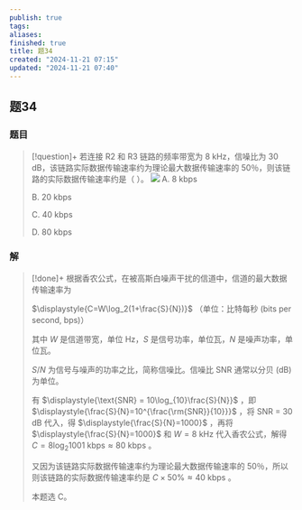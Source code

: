 ```yaml
---
publish: true
tags: 
aliases: 
finished: true
title: 题34
created: "2024-11-21 07:15"
updated: "2024-11-21 07:40"
---
```

## 题34
### 题目
> [!question]+
> 若连接 R2 和 R3 链路的频率带宽为 8 kHz，信噪比为 30 dB，该链路实际数据传输速率约为理论最大数据传输速率的 50％，则该链路的实际数据传输速率约是（ ）。
> ![](https://img.hwenyi.tech/202411211514672.webp)
> A. 8 kbps
> 
> B. 20 kbps
> 
> C. 40 kbps
> 
> D. 80 kbps
### 解
> [!done]+
> 根据香农公式，在被高斯白噪声干扰的信道中，信道的最大数据传输速率为
> 
> $\displaystyle{C=W\log_2(1+\frac{S}{N})}$ （单位：比特每秒 (bits per second, bps)）
> 
> 其中 _W_ 是信道带宽，单位 Hz，_S_ 是信号功率，单位瓦，_N_ 是噪声功率，单位瓦。
> 
> $S/N$ 为信号与噪声的功率之比，简称信噪比。信噪比 SNR 通常以分贝 (dB) 为单位。
> 
> 有 $\displaystyle{\text{SNR} = 10\log_{10}\frac{S}{N}}$ ，即 $\displaystyle{\frac{S}{N}=10^{\frac{\rm{SNR}}{10}}}$ ，将 SNR = 30 dB 代入，得 $\displaystyle{\frac{S}{N}=1000}$ ，再将 $\displaystyle{\frac{S}{N}=1000}$ 和 $W=8\text{ kHz}$ 代入香农公式，解得 $C=8\log_2{1001}\text{ kbps}\approx 80\text{ kbps}$ 。
> 
> 又因为该链路实际数据传输速率约为理论最大数据传输速率的 50％，所以则该链路的实际数据传输速率约是 $C\times50\% \approx 40\text{ kbps}$ 。
> 
> 本题选 C。
